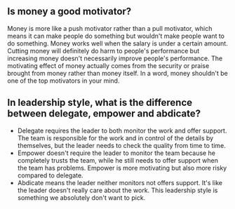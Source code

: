 ## Is money a good motivator?
Money is more like a push motivator rather than a pull motivator, which means it can make people do something but wouldn't make people want to do something. Money works well when the salary is under a certain amount. Cutting money will definitely do harm to people's performance but increasing money doesn't necessarily improve people's performance. The motivating effect of money actually comes from the security or praise brought from money rather than money itself. In a word, money shouldn't be one of the top motivators in your mind.

## In leadership style, what is the difference between delegate, empower and abdicate?
* Delegate requires the leader to both monitor the work and offer support. The team is responsible for the work and in control of the details by themselves, but the leader needs to check the quality from time to time.
* Empower doesn't require the leader to monitor the team because he completely trusts the team, while he still needs to offer support when the team has problems. Empower is more motivating but also more risky compared to delegate.
* Abdicate means the leader neither monitors not offers support. It's like the leader doesn't really care about the work. This leadership style is something we absolutely don't want to pick. 
